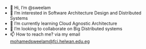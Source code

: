 - 👋 Hi, I’m @sweelam
- 👀 I’m interested in Software Architecture Design and Distributed Systems
- 🌱 I’m currently learning Cloud Agnostic Architecture 
- 💞️ I’m looking to collaborate on Big Distributed systems
- 📫 How to reach me? via my email mohamedsweelam@fci.helwan.edu.eg

<!---
sweelam/sweelam is a ✨ special ✨ repository because its `README.md` (this file) appears on your GitHub profile.
You can click the Preview link to take a look at your changes.
--->
